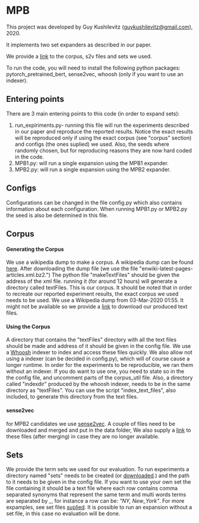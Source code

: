 # MPB
This project was developed by Guy Kushilevitz (guykushilevitz@gmail.com), 2020.

It implements two set expanders as described in our paper.

We provide a [link](/data) to the corpus, s2v files and sets we used.

To run the code, you will need to install the following python packages: pytorch_pretrained_bert, sense2vec, whoosh (only if you want to use an indexer).
## Entering points
There are 3 main entering points to this code (in order to expand sets):
1. run_expiriments.py- running this file will run the experiments described in our paper and reproduce the reported results. Notice the exact results will be reproduced only if using the exact corpus (see "corpus" section) and configs (the ones suplied) we used. Also, the seeds where randomly chosen, but for reproducing reasons they are now hard coded in the code.
2. MPB1.py: will run a single expansion using the MPB1 expander.
3. MPB2.py: will run a single expansion using the MPB2 expander.

## Configs
Configurations can be changed in the file config.py which also contains information about each configuration.
When running MPB1.py or MPB2.py the seed is also be determined in this file.

## Corpus
#### Generating the Corpus
We use a wikipedia dump to make a corpus. A wikipedia dump can be found [here](/wiki).
After downloading the dump file (we use the file "enwiki-latest-pages-articles.xml.bz2.") The python file "makeTextFiles" should be given the address of the xml file.
running it (for around 12 hours) will generate a directory called textFiles. This is our corpus.
It should be noted that in order to recreate our reported experiment results, the exact corpus we used needs to be used.
We use a Wikipedia dump from 03-Mar-2020 01:55. It might not be available so we provide a [link](/data) to download our produced text files.
#### Using the Corpus
A directory that contains the "textFiles" directory with all the text files should be made and address of it should be given in the config file.
We use a [Whoosh](/whoosh) indexer to index and access these files quickly.
We also allow not using a indexer (can be decided in config.py), which will of course cause a longer runtime.
In order for the experiments to be reproducible, we ran them without an indexer. If you do want to use one, you need to state so in the the config file, and uncomment parts of the corpus_util file.
Also, a directory called "indexdir" produced by the whoosh indexer, needs to be in the same directory as "textFiles".
You can use the script "index_text_files", also included, to generate this directory from the text files.
#### sense2vec
for MPB2 candidates we use [sense2vec](/s2v). A couple of files need to be downloaded and merged and put in the data folder, We also supply a [link](/data) to these files (after merging) in case they are no longer available.

## Sets
We provide the term sets we used for our evaluation. To run experiments a directory named "sets" needs to be created (or [downloaded](/data).) and the path to it needs to be given in the config file.
If you want to use your own set the file containing it should be a text file where each row contains comma separated synonyms that represent the same term and multi words terms are separated by *_*, for instance a row can be: *"NY, New_York"*. For more expamples, see set files [suplied](/data). It is possible to run an expansion without a set file, in this case no evaluation will be done.
  
[data]: https://drive.google.com/open?id=1J-UFRWe36uwrEBglHNgO95dx_TKJEt3v
[s2v]: https://github.com/explosion/sense2vec/blob/master/README.md
[wiki]:  https://dumps.wikimedia.org/enwiki/latest/
[whoosh]: https://whoosh.readthedocs.io/en/latest/intro.html

